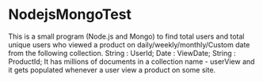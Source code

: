 # NodejsMongoTest
This is a small program (Node.js and Mongo) to find total users and total unique users who viewed a product on daily/weekly/monthly/Custom date from the following collection.  String : UserId; Date : ViewDate; String : ProductId;  It has millions of documents in a collection name - userView and it gets populated whenever a user view a product on some site.

